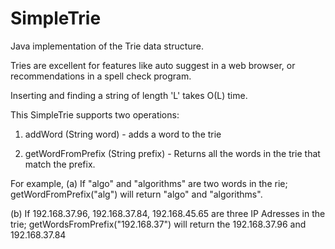 SimpleTrie
==========

Java implementation of the Trie data structure.

Tries are excellent for features like auto suggest in a web browser, or recommendations in a spell check program.

Inserting and finding a string of length 'L' takes O(L) time.

This SimpleTrie supports two operations:
1) addWord (String word) - adds a word to the trie

2) getWordFromPrefix (String prefix) - Returns all the words in the trie that match the prefix. 

For example, 
(a) If "algo" and "algorithms" are two words in the rie; getWordFromPrefix("alg") will return "algo" and "algorithms". 

(b) If 192.168.37.96, 192.168.37.84, 192.168.45.65 are three IP Adresses in the trie; getWordsFromPrefix("192.168.37") will return the 192.168.37.96 and 192.168.37.84

